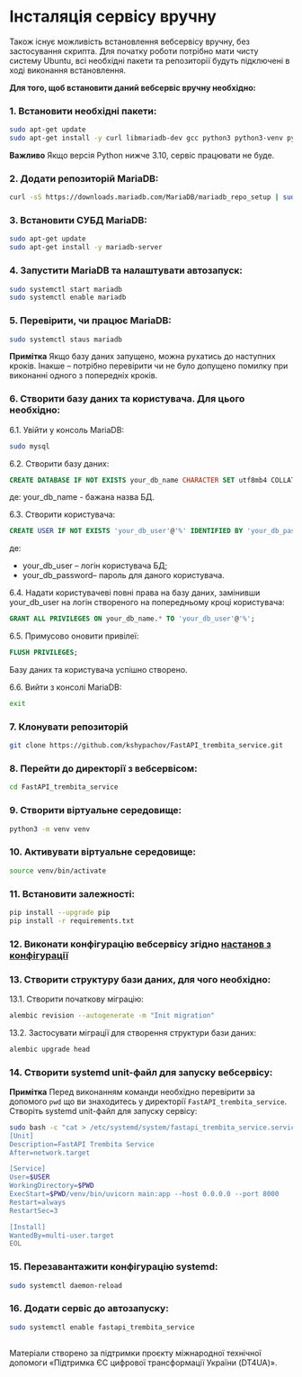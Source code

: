 # Інсталяція сервісу вручну

Також існує можливість встановлення вебсервісу вручну, без застосування скрипта.
Для початку роботи потрібно мати чисту систему Ubuntu, всі необхідні пакети та репозиторії будуть підключені в ході виконання встановлення.

**Для того, щоб встановити даний вебсервіс вручну необхідно:**

### 1. Встановити необхідні пакети:

```bash
sudo apt-get update
sudo apt-get install -y curl libmariadb-dev gcc python3 python3-venv python3-dev git
```

**Важливо** Якщо версія Python нижче 3.10, сервіс працювати не буде.

### 2. Додати репозиторій MariaDB:

```bash
curl -sS https://downloads.mariadb.com/MariaDB/mariadb_repo_setup | sudo bash
```
### 3. Встановити СУБД MariaDB:
```bash
sudo apt-get update
sudo apt-get install -y mariadb-server
```
### 4. Запустити MariaDB та налаштувати автозапуск:

```bash
sudo systemctl start mariadb
sudo systemctl enable mariadb
```
### 5. Перевірити, чи працює MariaDB:

```bash
sudo systemctl staus mariadb
```
**Примітка** Якщо базу даних запущено, можна рухатись до наступних кроків.
Інакше – потрібно перевірити чи не було допущено помилку при виконанні одного з попередніх кроків.

### 6. Створити базу даних та користувача. Для цього необхідно:

6.1. Увійти у консоль MariaDB:
```bash
sudo mysql
```

6.2. Створити базу даних:
```sql
CREATE DATABASE IF NOT EXISTS your_db_name CHARACTER SET utf8mb4 COLLATE utf8mb4_unicode_ci;
```
де: your_db_name - бажана назва БД.

6.3. Створити користувача:
```sql
CREATE USER IF NOT EXISTS 'your_db_user'@'%' IDENTIFIED BY 'your_db_password';
```
де:
- your_db_user – логін користувача БД;
- your_db_password– пароль для даного користувача.

6.4. Надати користувачеві повні права на базу даних, замінивши your_db_user на логін створеного на попередньому кроці користувача:
```sql
GRANT ALL PRIVILEGES ON your_db_name.* TO 'your_db_user'@'%';
```

6.5. Примусово оновити привілеї:
```sql
FLUSH PRIVILEGES;
```
Базу даних та користувача успішно створено.

6.6. Вийти з консолі MariaDB:
```bash
exit
```

### 7. Клонувати репозиторій

```bash
git clone https://github.com/kshypachov/FastAPI_trembita_service.git
```

### 8. Перейти до директорії з вебсервісом:
```bash
cd FastAPI_trembita_service
```

### 9. Створити віртуальне середовище:
```bash
python3 -m venv venv
```

### 10. Активувати віртуальне середовище:
```bash
source venv/bin/activate
```

### 11. Встановити залежності:
```bash
pip install --upgrade pip
pip install -r requirements.txt
```
### 12. Виконати конфігурацію вебсервісу згідно [настанов з конфігурації](./configuration.md)

### 13. Створити структуру бази даних, для чого необхідно:

13.1. Створити початкову міграцію:
```bash
alembic revision --autogenerate -m "Init migration"
```

13.2. Застосувати міграції для створення структури бази даних:
```bash
alembic upgrade head
```

### 14. Створити systemd unit-файл для запуску вебсервісу:
**Примітка** Перед виконанням команди необхідно перевірити за допомого `pwd` що ви знаходитесь у директорії `FastAPI_trembita_service`. 
Створіть systemd unit-файл для запуску сервісу:

```bash
sudo bash -c "cat > /etc/systemd/system/fastapi_trembita_service.service" << EOL
[Unit]
Description=FastAPI Trembita Service
After=network.target

[Service]
User=$USER
WorkingDirectory=$PWD
ExecStart=$PWD/venv/bin/uvicorn main:app --host 0.0.0.0 --port 8000
Restart=always
RestartSec=3

[Install]
WantedBy=multi-user.target
EOL
```

### 15.	Перезавантажити конфігурацію systemd:
```bash
sudo systemctl daemon-reload
```

### 16. Додати сервіс до автозапуску:
```bash
sudo systemctl enable fastapi_trembita_service
```

##
Матеріали створено за підтримки проєкту міжнародної технічної допомоги «Підтримка ЄС цифрової трансформації України (DT4UA)».



















